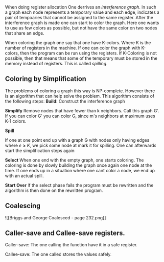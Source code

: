 When doing register allocation One derrives an *interference graph*. In such a graph each node represents a temporary value and each edge, indicates a pair of tempoaries that cannot be assigned to the same register.
After the interference graph is made one can start to color the graph. Here one wants to use as few colors as possible, but not have the same color on two nodes that share an edge.

When coloring the graph one say that one have K-colors. Where K is the number of registers in the machine. If one can color the graph with K-colors, then the program can be run using the registers.
If K-Coloring is not possible, then that means that some of the temporary must be stored in the memory instead of registers. This is called *spilling*.

## Coloring by Simplification
The problems of coloring a graph this way is NP-complete. However there is an algorithm that can help solve the problem. This algorithm consists of the following steps:
**Build**:
Construct the interference graph

**Simplify**
Remove nodes that have fewer than k neighbors. Call this graph G'. If you can color G' you can color G, since m's neighbors at maximum uses K-1 colors.

**Spill**

If one at one point end up with a graph G with nodes only having edges where $e \geq K$, we pick some node at mark it for spilling.
One can afterwards start the simplification steps again

**Select**
When one end with the empty graph, one starts coloring. The coloring is done by slowly building the graph once again one node at the time. If one ends up in a situation where one cant color a node, we end up with an actual spill.

**Start Over**
If the select phase fails the program must be rewritten and the algorithm is then done on the rewritten program.

## Coalescing
![[Briggs and George Coalesced - page 232.png]]

## Caller-save and Callee-save registers.
Caller-save:
The one calling the function have it in a safe register.

Callee-save:
The one called stores the values safely.


